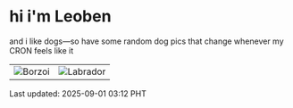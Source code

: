 # hi i'm Leoben

and i like dogs—so have some random dog pics that change whenever my CRON feels like it

|  |  |
|--------|----------|
| ![Borzoi](https://random-dog-vercel.vercel.app/api/random-borzoi?v=1756667578) | ![Labrador](https://random-dog-vercel.vercel.app/api/random-labrador?v=1756667578) |

Last updated: 2025-09-01 03:12 PHT
